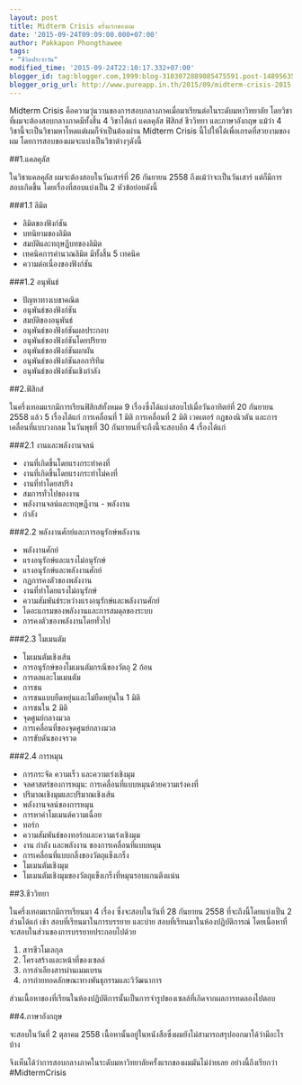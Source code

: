 ```yaml
---
layout: post
title: Midterm Crisis ครั้งแรกของผม
date: '2015-09-24T09:09:00.000+07:00'
author: Pakkapon Phongthawee
tags:
- "ชีวิตประจำวัน"
modified_time: '2015-09-24T22:10:17.332+07:00'
blogger_id: tag:blogger.com,1999:blog-3103072889085475591.post-148956355929961315
blogger_orig_url: http://www.pureapp.in.th/2015/09/midterm-crisis-2015.html
---
```


Midterm Crisis คือความวุ่นวานของการสอบกลางภาคเมื่อมาเรียนต่อในระดับมหาวิทยาลัย โดยวิชาที่ผมจะต้องสอบกลางภาคมีทั้งสิ้น 4 วิชาได้แก่ แคลคุลัส ฟิสิกส์  ชีววิทยา และภาษาอังกฤษ แม้ว่า  4 วิชานี้จะเป็นวิชามหาโหดแต่ผมก็จำเป็นต้องผ่าน Midterm Crisis นี้ไปให้ได้เพื่อเกรดที่สวยงามของผม
โดยการสอบของผมจะแบ่งเป็นวิชาต่างๆดังนี้

##1.แคลคุลัส

ในวิชาแคลคุลัส ผมจะต้องสอบในวันเสาร์ที่ 26 กันยายน 2558 ถึงแม้ว่าจะเป็นวันเสาร์ แต่ก็มีการสอบเกิดขึ้น โดยเรื่องที่สอบแบ่งเป็น 2 หัวข้อย่อยดังนี้

###1.1 ลิมิต

- ลิมิตของฟังก์ชัน
- บทนิยามของลิมิต
- สมบัติและทฤษฏีบทของลิมิต
- เทคนิคการคำนวณลิมิต มีทั้งสิ้น 5 เทคนิค
- ความต่อเนื่องของฟังก์ชัน

###1.2 อนุพันธ์

- ปัญหาทางเบขาคณิต
- อนุพันธ์ของฟังก์ชัน
- สมบัติของอนุพันธ์
- อนุพันธ์ของฟังก์ชันผลประกอบ
- อนุพันธ์ของฟังก์ชันโดยปริยาย
- อนุพันธ์ของฟังก์ชันผกผัน
- อนุพันธ์ของฟังก์ชันลอการิทึม
- อนุพันธ์ของฟังก์ชันเชิงกำลัง

##2.ฟิสิกส์

ในครึ่งเทอมแรกมีการเรียนฟิสิกส์ทั้งหมด 9 เรื่องซึ่งได้แบ่งสอบไปเมื่อวันอาทิตย์ที่ 20 กันยายน 2558 แล้ว 5 เรื่องได้แก่ การเคลื่อนที่ 1 มิติ การเคลื่อนที่ 2 มิติ เวคเตอร์ กฏของนิวตัน และการเคลื่อนที่แบบวงกลม ในวันพุธที่ 30 กันยายนที่จะถึงนี้จะสอบอีก 4 เรื่องได้แก่

###2.1 งานและพลังงานจลน์

- งานที่เกิดขึ้นโดยแรงกระทำคงที่
- งานที่เกิดขึ้นโดยแรงกระทำไม่คงที่
- งานที่ทำโดยสปริง
- สมการทั่วไปของงาน
- พลังงานจลน์และทฤษฏีงาน - พลังงาน
- กำลัง

###2.2 พลังงานศักย์และการอนุรักษ์พลังงาน

- พลังงานศักย์
- แรงอนุรักษ์และแรงไม่อนุรักษ์
- แรงอนุรักษ์และพลังงานศักย์
- กฏการคงตัวของพลังงาน
- งานที่ทำโดยแรงไม่อนุรักษ์
- ความสัมพันธ์ระหว่างแรงอนุรักษ์และพลังงานศักย์
- ไดอะแกรมของพลังงานและการสมดุลของระบบ
- การคงตัวของพลังงานโดยทั่วไป

###2.3 โมเมนตัม

- โมเมนตัมเชิงเส้น
- การอนุรักษ์ของโมเมนตัมกรณีของวัตถุ 2 ก้อน
- การดลและโมเมนตัม
- การชน
- การชนแบบยืดหยุ่นและไม่ยืดหยุ่นใน  1 มิติ
- การชนใน 2 มิติ
- จุดศูนย์กลางมวล
- การเคลื่อนที่ของจุดศูนย์กลางมวล
- การขับดันของจรวด

###2.4 การหมุน

- การกระจัด ความเร็ว และความเร่งเชิงมุม
- จลศาสตร์ของการหมุน: การเคลื่อนที่แบบหมุนด้วยความเร่งคงที่
- ปริมาณเชิงมุมและปริมาณเชิงเส้น
- พลังงานจลน์ของการหมุน
- การหาค่าโมเมนต์ความเฉื่อย
- ทอร์ก
- ความสัมพันธ์ของทอร์กและความเร่งเชิงมุม
- งาน กำลัง และพลังงาน ของการเคลื่อนที่แบบหมุน
- การเคลื่อนที่แบบกลิ้งของวัตถุแข็งเกร็ง
- โมเมนตัมเชิงมุม
- โมเมนตัมเชิงมุมของวัตถุแข็งเกร็งที่หมุนรอบแกนตึงแน่น

##3.ชีววิทยา

ในครึ่งเทอมแรกมีการเรียนมา 4 เรื่อง ซึ่งจะสอบในวันที่ 28 กันยายน 2558 ที่จะถึงนี้โดยแบ่งเป็น 2 ส่วนได้แก่ เช้า สอบที่เรียนมาในการบรรยาย และบ่าย สอบที่เรียนมาในห้องปฏิบัติการณ์
โดยเนื้อหาที่จะสอบในส่วนของการบรรยายประกอบไปด้วย

1. สารชีวโมเลกุล
2. โครงสร้างและหน้าที่ของเซลล์
3. การลำเลียงสารผ่านเมมเบรน
4. การถ่ายทอดลักษณะทางพันธุกรรมและวิวัฒนาการ

ส่วนเนื้อหาของที่เรียนในห้องปฏิบัติการนั้นเป็นการจำรูปของเซลล์ที่เกิดจากผลการทดลองไปตอบ

##4.ภาษาอังกฤษ

จะสอบในวันที่ 2 ตุลาคม 2558 เนื้อหานั้นอยู่ในหนังสือซึ่งผมยังไม่สามารถสรุปออกมาได้ว่ามีอะไรบ้าง

จึงเห็นได้ว่าการสอบกลางภาคในระดับมหาวิทยาลัยครั้งแรกของผมมันไม่ง่ายเลย อย่างนี้ถึงเรียกว่า #MidtermCrisis
